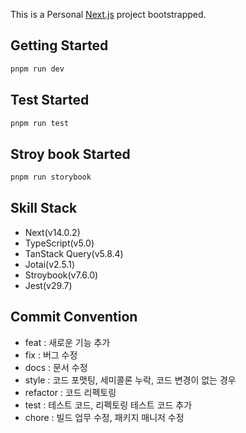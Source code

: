 This is a Personal [Next.js](https://nextjs.org/) project bootstrapped.

## Getting Started

```bash
pnpm run dev
```

## Test Started

```bash
pnpm run test
```

## Stroy book Started

```bash
pnpm run storybook
```

## Skill Stack

- Next(v14.0.2)
- TypeScript(v5.0)
- TanStack Query(v5.8.4)
- Jotai(v2.5.1)
- Stroybook(v7.6.0)
- Jest(v29.7)

## Commit Convention

- feat : 새로운 기능 추가
- fix : 버그 수정
- docs : 문서 수정
- style : 코드 포맷팅, 세미콜론 누락, 코드 변경이 없는 경우
- refactor : 코드 리펙토링
- test : 테스트 코드, 리펙토링 테스트 코드 추가
- chore : 빌드 업무 수정, 패키지 매니저 수정

